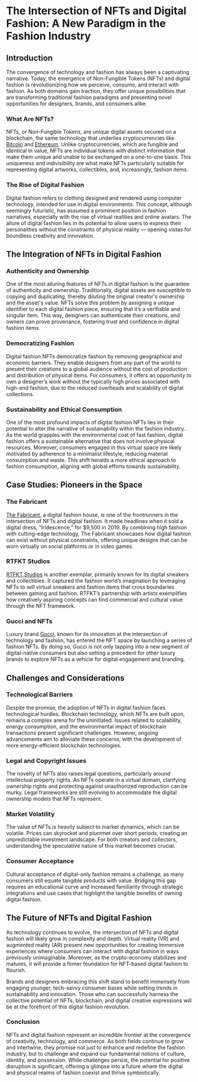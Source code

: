 # The Intersection of NFTs and Digital Fashion: A New Paradigm in the Fashion Industry

## Introduction

The convergence of technology and fashion has always been a captivating narrative. Today, the emergence of Non-Fungible Tokens (NFTs) and digital fashion is revolutionizing how we perceive, consume, and interact with fashion. As both domains gain traction, they offer unique possibilities that are transforming traditional fashion paradigms and presenting novel opportunities for designers, brands, and consumers alike.

### What Are NFTs?

NFTs, or Non-Fungible Tokens, are unique digital assets secured on a blockchain, the same technology that underlies cryptocurrencies like [Bitcoin](https://bitcoin.org/en/) and [Ethereum](https://ethereum.org/en/). Unlike cryptocurrencies, which are fungible and identical in value, NFTs are individual tokens with distinct information that make them unique and unable to be exchanged on a one-to-one basis. This uniqueness and indivisibility are what make NFTs particularly suitable for representing digital artworks, collectibles, and, increasingly, fashion items.

### The Rise of Digital Fashion

Digital fashion refers to clothing designed and rendered using computer technology, intended for use in digital environments. This concept, although seemingly futuristic, has assumed a prominent position in fashion narratives, especially with the rise of virtual realities and online avatars. The allure of digital fashion lies in its potential to allow users to express their personalities without the constraints of physical reality — opening vistas for boundless creativity and innovation.

## The Integration of NFTs in Digital Fashion

### Authenticity and Ownership

One of the most alluring features of NFTs in digital fashion is the guarantee of authenticity and ownership. Traditionally, digital assets are susceptible to copying and duplicating, thereby diluting the original creator's ownership and the asset's value. NFTs solve this problem by assigning a unique identifier to each digital fashion piece, ensuring that it’s a verifiable and singular item. This way, designers can authenticate their creations, and owners can prove provenance, fostering trust and confidence in digital fashion items.

### Democratizing Fashion

Digital fashion NFTs democratize fashion by removing geographical and economic barriers. They enable designers from any part of the world to present their creations to a global audience without the cost of production and distribution of physical items. For consumers, it offers an opportunity to own a designer’s work without the typically high prices associated with high-end fashion, due to the reduced overheads and scalability of digital collections.

### Sustainability and Ethical Consumption

One of the most profound impacts of digital fashion NFTs lies in their potential to alter the narrative of sustainability within the fashion industry. As the world grapples with the environmental cost of fast fashion, digital fashion offers a sustainable alternative that does not involve physical resources. Moreover, consumers engaged in this virtual space are likely motivated by adherence to a minimalist lifestyle, reducing material consumption and waste. This shift heralds a more ethical approach to fashion consumption, aligning with global efforts towards sustainability.

## Case Studies: Pioneers in the Space

### The Fabricant

[The Fabricant](https://www.thefabricant.com/), a digital fashion house, is one of the frontrunners in the intersection of NFTs and digital fashion. It made headlines when it sold a digital dress, "Iridescence," for $9,500 in 2019. By combining high fashion with cutting-edge technology, The Fabricant showcases how digital fashion can exist without physical constraints, offering unique designs that can be worn virtually on social platforms or in video games.

### RTFKT Studios

[RTFKT Studios](https://www.rtfkt.com/) is another exemplar, primarily known for its digital sneakers and collectibles. It captured the fashion world’s imagination by leveraging NFTs to sell virtual sneakers and fashion items that cross boundaries between gaming and fashion. RTFKT’s partnership with artists exemplifies how creatively aspiring concepts can find commercial and cultural value through the NFT framework.

### Gucci and NFTs

Luxury brand [Gucci](https://www.gucci.com/), known for its innovation at the intersection of technology and fashion, has entered the NFT space by launching a series of fashion NFTs. By doing so, Gucci is not only tapping into a new segment of digital-native consumers but also setting a precedent for other luxury brands to explore NFTs as a vehicle for digital engagement and branding.

## Challenges and Considerations

### Technological Barriers

Despite the promise, the adoption of NFTs in digital fashion faces technological hurdles. Blockchain technology, which NFTs are built upon, remains a complex arena for the uninitiated. Issues related to scalability, energy consumption, and the environmental impact of blockchain transactions present significant challenges. However, ongoing advancements aim to alleviate these concerns, with the development of more energy-efficient blockchain technologies.

### Legal and Copyright Issues

The novelty of NFTs also raises legal questions, particularly around intellectual property rights. As NFTs operate in a virtual domain, clarifying ownership rights and protecting against unauthorized reproduction can be murky. Legal frameworks are still evolving to accommodate the digital ownership models that NFTs represent.

### Market Volatility

The value of NFTs is heavily subject to market dynamics, which can be volatile. Prices can skyrocket and plummet over short periods, creating an unpredictable investment landscape. For both creators and collectors, understanding the speculative nature of this market becomes crucial.

### Consumer Acceptance

Cultural acceptance of digital-only fashion remains a challenge, as many consumers still equate tangible products with value. Bridging this gap requires an educational curve and increased familiarity through strategic integrations and use cases that highlight the tangible benefits of owning digital fashion.

## The Future of NFTs and Digital Fashion

As technology continues to evolve, the intersection of NFTs and digital fashion will likely grow in complexity and depth. Virtual reality (VR) and augmented reality (AR) present new opportunities for creating immersive experiences where consumers can interact with digital fashion in ways previously unimaginable. Moreover, as the crypto-economy stabilizes and matures, it will provide a firmer foundation for NFT-based digital fashion to flourish.

Brands and designers embracing this shift stand to benefit immensely from engaging younger, tech-savvy consumer bases while setting trends in sustainability and innovation. Those who can successfully harness the collective potential of NFTs, blockchain, and digital creative expressions will be at the forefront of this digital fashion revolution.

### Conclusion

NFTs and digital fashion represent an incredible frontier at the convergence of creativity, technology, and commerce. As both fields continue to grow and intertwine, they promise not just to enhance and redefine the fashion industry, but to challenge and expand our fundamental notions of culture, identity, and possession. While challenges persist, the potential for positive disruption is significant, offering a glimpse into a future where the digital and physical realms of fashion coexist and thrive symbiotically.